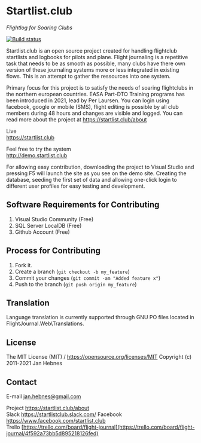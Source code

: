 Startlist.club 
==============
*Flightlog for Soaring Clubs*

[![Build status](https://ci.appveyor.com/api/projects/status/ngkcbx24thlpffxy?svg=true)](https://ci.appveyor.com/project/janhebnes/startlist-club)

Startlist.club is an open source project created for handling flightclub startlists and logbooks for pilots and plane.
Flight journaling is a repetitive task that needs to be as smooth as possible, many clubs have there own version of these journaling systems more or less integrated in existing flows. This is an attempt to gather the ressources into one system. 

Primary focus for this project is to satisfy the needs of soaring flightclubs in the northern european countries. EASA Part-DTO Training programs has been introduced in 2021, lead by Per Laursen. 
You can login using facebook, google or mobile (SMS), flight editing is possible by all club members during 48 hours and changes are visible and logged. You can read more about the project at https://startlist.club/about

Live  
https://startlist.club

Feel free to try the system  
http://demo.startlist.club

For allowing easy contribution, downloading the project to Visual Studio and pressing F5 will launch the site as you see on the demo site. Creating the database, seeding the first set of data and allowing one-click login to different user profiles for easy testing and development. 
 
Software Requirements for Contributing 
--------------------------------------
1. Visual Studio Community (Free)
2. SQL Server LocalDB (Free) 
3. Github Account (Free)

Process for Contributing
------------------------
1. Fork it.
2. Create a branch (`git checkout -b my_feature`)
3. Commit your changes (`git commit -am "Added feature x"`)
4. Push to the branch (`git push origin my_feature`)

Translation
-----------
Language translation is currently supported through GNU PO files located in FlightJournal.Web\Translations.

License
-------
The MIT License (MIT) / https://opensource.org/licenses/MIT
Copyright (c) 2011-2021 Jan Hebnes

Contact
-------
E-mail jan.hebnes@gmail.com

Project https://startlist.club/about  
Slack https://startlistclub.slack.com/
Facebook https://www.facebook.com/startlist.club  
Trello [https://trello.com/board/flight-journal](https://trello.com/board/flight-journal/4f592a73bb5d895218126fed)

